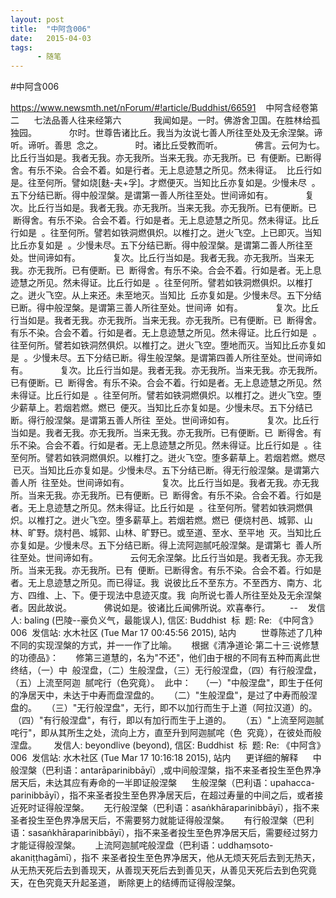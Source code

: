 ```yaml
---
layout: post
title:  "中阿含006"
date:   2015-04-03
tags:
      - 随笔
---
```


#中阿含006


https://www.newsmth.net/nForum/#!article/Buddhist/66591
 
 中阿含经卷第二
   
 七法品善人往来经第六
   
 　　我闻如是。一时。佛游舍卫国。在胜林给孤独园。
   
 　　尔时。世尊告诸比丘。我当为汝说七善人所往至处及无余涅槃。谛听。谛听。善思
 念之。
   
 　　时。诸比丘受教而听。
   
 　　佛言。云何为七。比丘行当如是。我者无我。亦无我所。当来无我。亦无我所。已
 有便断。已断得舍。有乐不染。合会不着。如是行者。无上息迹慧之所见。然未得证。
 比丘行如是。往至何所。譬如烧\[麩-夫+孚\]。才燃便灭。当知比丘亦复如是。少慢未尽
 。五下分结已断。得中般涅槃。是谓第一善人所往至处。世间谛如有。
   
 　　复次。比丘行当如是。我者无我。亦无我所。当来无我。亦无我所。已有便断。已
 断得舍。有乐不染。合会不着。行如是者。无上息迹慧之所见。然未得证。比丘行如是
 。往至何所。譬若如铁洞燃俱炽。以椎打之。迸火飞空。上已即灭。当知比丘亦复如是
 。少慢未尽。五下分结已断。得中般涅槃。是谓第二善人所往至处。世间谛如有。
   
 　　复次。比丘行当如是。我者无我。亦无我所。当来无我。亦无我所。已有便断。已
 断得舍。有乐不染。合会不着。行如是者。无上息迹慧之所见。然未得证。比丘行如是
 。往至何所。譬若如铁洞燃俱炽。以椎打之。迸火飞空。从上来还。未至地灭。当知比
 丘亦复如是。少慢未尽。五下分结已断。得中般涅槃。是谓第三善人所往至处。世间谛
 如有。
   
 　　复次。比丘行当如是。我者无我。亦无我所。当来无我。亦无我所。已有便断。已
 断得舍。有乐不染。合会不着。行如是者。无上息迹慧之所见。然未得证。比丘行如是
 。往至何所。譬若如铁洞然俱炽。以椎打之。迸火飞空。堕地而灭。当知比丘亦复如是
 。少慢未尽。五下分结已断。得生般涅槃。是谓第四善人所往至处。世间谛如有。
   
 　　复次。比丘行当如是。我者无我。亦无我所。当来无我。亦无我所。已有便断。已
 断得舍。有乐不染。合会不着。行如是者。无上息迹慧之所见。然未得证。比丘行如是
 。往至何所。譬若如铁洞燃俱炽。以椎打之。迸火飞空。堕少薪草上。若烟若燃。燃已
 便灭。当知比丘亦复如是。少慢未尽。五下分结已断。得行般涅槃。是谓第五善人所往
 至处。世间谛如有。
   
 　　复次。比丘行当如是。我者无我。亦无我所。当来无我。亦无我所。已有便断。已
 断得舍。有乐不染。合会不着。行如是者。无上息迹慧之所见。然未得证。比丘行如是
 。往至何所。譬若如铁洞燃俱炽。以椎打之。迸火飞空。堕多薪草上。若烟若燃。燃尽
 已灭。当知比丘亦复如是。少慢未尽。五下分结已断。得无行般涅槃。是谓第六善人所
 往至处。世间谛如有。
   
 　　复次。比丘行当如是。我者无我。亦无我所。当来无我。亦无我所。已有便断。已
 断得舍。有乐不染。合会不着。行如是者。无上息迹慧之所见。然未得证。比丘行如是
 。往至何所。譬若如铁洞燃俱炽。以椎打之。迸火飞空。堕多薪草上。若烟若燃。燃已
 便烧村邑、城郭、山林、旷野。烧村邑、城郭、山林、旷野已。或至道、至水、至平地
 灭。当知比丘亦复如是。少慢未尽。五下分结已断。得上流阿迦腻吒般涅槃。是谓第七
 善人所往至处。世间谛如有。
   
 　　云何无余涅槃。比丘行当如是。我者无我。亦无我所。当来无我。亦无我所。已有
 便断。已断得舍。有乐不染。合会不着。行如是者。无上息迹慧之所见。而已得证。我
 说彼比丘不至东方。不至西方、南方、北方、四维、上、下。便于现法中息迹灭度。我
 向所说七善人所往至处及无余涅槃者。因此故说。
   
 　　佛说如是。彼诸比丘闻佛所说。欢喜奉行。  
   
 \--
 
 发信人: baling (巴陵\--豪负义气，最能误人), 信区: Buddhist
 标  题: Re: 《中阿含》006
 发信站: 水木社区 (Tue Mar 17 00:45:56 2015), 站内
   
   
 世尊陈述了几种不同的实现涅槃的方式，并一一作了比喻。
   
 根据《清净道论·第二十三·说修慧的功德品》：
      修第三道慧的，名为"不还"，他们由于根的不同有五种而离此世终结，（一）中
 般涅盘，（二）生般涅盘，（三）无行般涅盘，（四）有行般涅盘，（五）上流至阿迦
 腻咤行（色究竟）。
 此中：  
 （一）"中般涅盘"，即生于任何的净居天中，未达于中寿而盘涅盘的。  
 （二）"生般涅盘"，是过了中寿而般涅盘的。  
 （三）"无行般涅盘"，无行，即不以加行而生于上道（阿拉汉道）的。  
 （四）"有行般涅盘"，有行，即以有加行而生于上道的。  
 （五）"上流至阿迦腻咤行"，即从其所生之处，流向上方，直至升到阿迦腻咤（色
 究竟），在彼处而般涅盘。  
  
 发信人: beyondlive (beyond), 信区: Buddhist
 标  题: Re: 《中阿含》006
 发信站: 水木社区 (Tue Mar 17 10:16:18 2015), 站内
   
 更详细的解释
   
 中般涅槃（巴利语：antarāparinibbāyī）,或中间般涅槃，指不来圣者投生至色界净居天后，未达其应有寿命的一半即证般涅槃
   
 生般涅槃（巴利语：upahacca-parinibbāyī），指不来圣者投生至色界净居天后，在超过寿量的中间之后，或者接近死时证得般涅槃。
   
 无行般涅槃（巴利语：asaṅkhāraparinibbāyī），指不来圣者投生至色界净居天后，不需要努力就能证得般涅槃。
   
 有行般涅槃（巴利语：sasaṅkhāraparinibbāyī），指不来圣者投生至色界净居天后，需要经过努力才能证得般涅槃。
   
 上流阿迦腻咤般涅盘（巴利语：uddhaṃsoto-akaniṭṭhagāmī），指不 来圣者投生至色界净居天，他从无烦天死后去到无热天，从无热天死后去到善现天，从善现天死后去到善见天，从善见天死后去到色究竟天，在色究竟天升起圣道， 断除更上的结缚而证得般涅槃。
   
  

